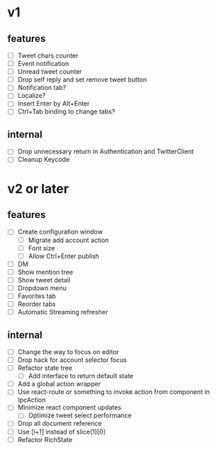# v1
## features
- [ ] Tweet chars counter
- [ ] Event notification
- [ ] Unread tweet counter
- [ ] Drop self reply and set remove tweet button
- [ ] Notification tab?
- [ ] Localize?
- [ ] Insert Enter by Alt+Enter
- [ ] Ctrl+Tab binding to change tabs?

## internal
- [ ] Drop unnecessary return in Authentication and TwitterClient
- [ ] Cleanup Keycode

# v2 or later
## features
- [ ] Create configuration window
  - [ ] Migrate add account action
  - [ ] Font size
  - [ ] Allow Ctrl+Enter publish
- [ ] DM
- [ ] Show mention tree
- [ ] Show tweet detail
- [ ] Dropdown menu
- [ ] Favorites tab
- [ ] Reorder tabs
- [ ] Automatic Streaming refresher

## internal
- [ ] Change the way to focus on editor
- [ ] Drop hack for account selector focus
- [ ] Refactor state tree
  - [ ] Add interface to return default state
- [ ] Add a global action wrapper
- [ ] Use react-route or something to invoke action from component in IpcAction
- [ ] Minimize react component updates
  - [ ] Optimize tweet select performance
- [ ] Drop all document reference
- [ ] Use [i+1] instead of slice(1)[0]
- [ ] Refactor RichState
